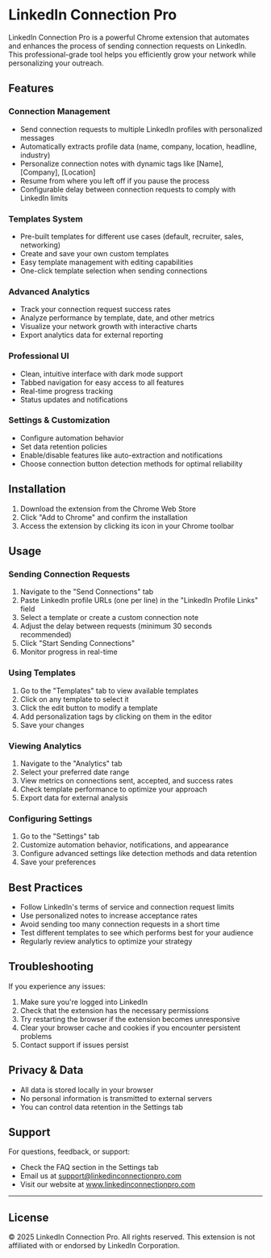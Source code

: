 # LinkedIn Connection Pro

LinkedIn Connection Pro is a powerful Chrome extension that automates and enhances the process of sending connection requests on LinkedIn. This professional-grade tool helps you efficiently grow your network while personalizing your outreach.

## Features

### Connection Management
- Send connection requests to multiple LinkedIn profiles with personalized messages
- Automatically extracts profile data (name, company, location, headline, industry)
- Personalize connection notes with dynamic tags like [Name], [Company], [Location]
- Resume from where you left off if you pause the process
- Configurable delay between connection requests to comply with LinkedIn limits

### Templates System
- Pre-built templates for different use cases (default, recruiter, sales, networking)
- Create and save your own custom templates
- Easy template management with editing capabilities
- One-click template selection when sending connections

### Advanced Analytics
- Track your connection request success rates
- Analyze performance by template, date, and other metrics
- Visualize your network growth with interactive charts
- Export analytics data for external reporting

### Professional UI
- Clean, intuitive interface with dark mode support
- Tabbed navigation for easy access to all features
- Real-time progress tracking
- Status updates and notifications

### Settings & Customization
- Configure automation behavior
- Set data retention policies
- Enable/disable features like auto-extraction and notifications
- Choose connection button detection methods for optimal reliability

## Installation

1. Download the extension from the Chrome Web Store
2. Click "Add to Chrome" and confirm the installation
3. Access the extension by clicking its icon in your Chrome toolbar

## Usage

### Sending Connection Requests

1. Navigate to the "Send Connections" tab
2. Paste LinkedIn profile URLs (one per line) in the "LinkedIn Profile Links" field
3. Select a template or create a custom connection note
4. Adjust the delay between requests (minimum 30 seconds recommended)
5. Click "Start Sending Connections"
6. Monitor progress in real-time

### Using Templates

1. Go to the "Templates" tab to view available templates
2. Click on any template to select it
3. Click the edit button to modify a template
4. Add personalization tags by clicking on them in the editor
5. Save your changes

### Viewing Analytics

1. Navigate to the "Analytics" tab
2. Select your preferred date range
3. View metrics on connections sent, accepted, and success rates
4. Check template performance to optimize your approach
5. Export data for external analysis

### Configuring Settings

1. Go to the "Settings" tab
2. Customize automation behavior, notifications, and appearance
3. Configure advanced settings like detection methods and data retention
4. Save your preferences

## Best Practices

- Follow LinkedIn's terms of service and connection request limits
- Use personalized notes to increase acceptance rates
- Avoid sending too many connection requests in a short time
- Test different templates to see which performs best for your audience
- Regularly review analytics to optimize your strategy

## Troubleshooting

If you experience any issues:

1. Make sure you're logged into LinkedIn
2. Check that the extension has the necessary permissions
3. Try restarting the browser if the extension becomes unresponsive
4. Clear your browser cache and cookies if you encounter persistent problems
5. Contact support if issues persist

## Privacy & Data

- All data is stored locally in your browser
- No personal information is transmitted to external servers
- You can control data retention in the Settings tab

## Support

For questions, feedback, or support:
- Check the FAQ section in the Settings tab
- Email us at support@linkedinconnectionpro.com
- Visit our website at www.linkedinconnectionpro.com

---

## License

© 2025 LinkedIn Connection Pro. All rights reserved.
This extension is not affiliated with or endorsed by LinkedIn Corporation.